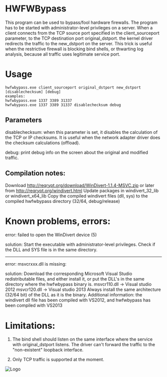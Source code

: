 HWFWBypass
==========
This program can be used to bypass/fool hardware firewalls.
The program has to be started with administrator-level privileges on a server.
When a client connects from the TCP source port specified in the client_sourceport parameter,
to the TCP destination port original_dstport. the kernel driver redirects the traffic to the new_dstport on the server. 
This trick is useful when the restrictive firewall is blocking bind shells,
or thwarting log analysis, because all traffic uses legitimate service port.


# Usage
```
hwfwbypass.exe client_sourceport original_dstport new_dstport [disablechecksum] [debug]
examples:
hwfwbypass.exe 1337 3389 31337 
hwfwbypass.exe 1337 3389 31337 disablechecksum debug
```

## Parameters
disablechecksum: when this parameter is set, it disables the calculation of the TCP or IP checksums. 
It is useful when the network adapter driver does the checksum calculations (offload).

debug: print debug info on the screen about the original and modified traffic.


## Compilation notes:
Download http://reqrypt.org/download/WinDivert-1.1.4-MSVC.zip or later from http://reqrypt.org/windivert.html 
Update packages in windivert_32_lib or windivert_x64_lib
Copy the compiled windivert files (dll, sys) to the compiled hwfwbypass directory (32/64, debug/release)

# Known problems, errors:

error: failed to open the WinDivert device (5)

solution: Start the executable with administrator-level privileges. Check if the DLL and SYS file is in the same directory. 

-------------------

error: msvcrxxx.dll is missing:

solution:
Download the corresponding Microsoft Visual Studio redistributable files, and either install it, or put the DLL's in the 
same directory where the hwfwbypass binary is.
msvcr110.dll -> Visual studio 2012
msvcr120.dll -> Visual studio 2013
Always install the same architecture (32/64 bit) of the DLL as it is the binary.
Additional information: the windivert dll file has been compiled with VS2012, and hwfwbypass has been compiled with VS2013

# Limitations:

1. The bind shell should listen on the same interface where the service with original_dstport listens. The driver can't forward the traffic to the "non-existent" loopback interface.

2. Only TCP traffic is supported at the moment.

![Logo](https://raw.githubusercontent.com/Z6543/hwfwbypass/master/hwfwbypass_logo.jpg)
